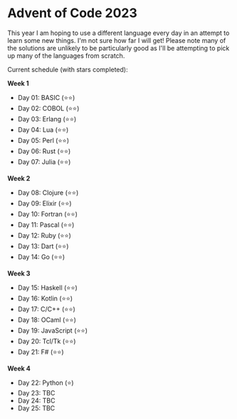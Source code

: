 # Advent of Code 2023

This year I am hoping to use a different language every day in an attempt to learn some new things.  I'm not sure how far I will get!
Please note many of the solutions are unlikely to be particularly good as I'll be attempting to pick up many of the languages from scratch.

Current schedule (with stars completed):

**Week 1**
* Day 01: BASIC (⭐️⭐️)
* Day 02: COBOL (⭐️⭐️)
* Day 03: Erlang (⭐️⭐️)
* Day 04: Lua (⭐️⭐️)
* Day 05: Perl (⭐️⭐️)
* Day 06: Rust (⭐️⭐️)
* Day 07: Julia (⭐️⭐️)

**Week 2**
* Day 08: Clojure (⭐️⭐️)
* Day 09: Elixir (⭐️⭐️)
* Day 10: Fortran (⭐️⭐️)
* Day 11: Pascal (⭐️⭐️)
* Day 12: Ruby (⭐️⭐️)
* Day 13: Dart (⭐️⭐️)
* Day 14: Go (⭐️⭐️)

**Week 3**
* Day 15: Haskell (⭐️⭐️)
* Day 16: Kotlin (⭐️⭐️)
* Day 17: C/C++ (⭐️⭐️)
* Day 18: OCaml (⭐️⭐️)
* Day 19: JavaScript (⭐️⭐️)
* Day 20: Tcl/Tk (⭐️⭐️)
* Day 21: F# (⭐️⭐️)

**Week 4**
* Day 22: Python (⭐️)
* Day 23: TBC
* Day 24: TBC
* Day 25: TBC
